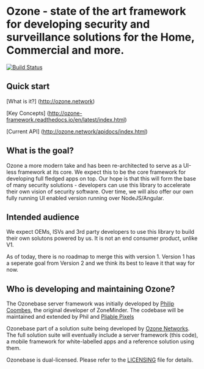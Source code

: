 # Ozone - state of the art framework for developing security and surveillance solutions for the Home, Commercial and more.

[![Build Status](https://travis-ci.org/ozonesecurity/ozonebase.svg?branch=master)](https://travis-ci.org/ozonesecurity/ozonebase)

## Quick start
[What is it?] (http://ozone.network)

[Key Concepts] (http://ozone-framework.readthedocs.io/en/latest/index.html)

[Current API] (http://ozone.network/apidocs/index.html)


## What is the goal?

Ozone a more modern take and has been re-architected to serve as a UI-less framework at its core. We expect this to be the core framework for developing full fledged apps on top. Our hope is that this will form the base of many security solutions - developers can use this library to accelerate their own vision of security software. Over time, we will also offer our own fully running UI enabled version running over NodeJS/Angular.

## Intended audience

We expect OEMs, ISVs and 3rd party developers to use this library to build their own solutons powered by us. It is not an end consumer product, unlike V1.

As of today, there is no roadmap to merge this with version 1. Version 1 has a seperate goal from Version 2 and we think its best to leave it that way for now.

## Who is developing and maintaining Ozone?
The Ozonebase server framework was initially developed by [Philip Coombes](https://github.com/web2wire), the original developer of ZoneMinder. The codebase will be maintained and extended by Phil and [Pliable Pixels](https://github.com/pliablepixels) 

Ozonebase part of a solution suite being developed by [Ozone Networks](http://ozone.network). The full solution suite will eventually include a server framework (this code), a mobile framework for white-labelled apps and a reference solution using them.

Ozonebase is dual-licensed.
Please refer to the [LICENSING](LICENSE.md) file for details.
